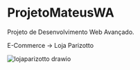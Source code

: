 # ProjetoMateusWA


Projeto de Desenvolvimento Web Avançado.

E-Commerce -> Loja Parizotto


![lojaparizotto drawio](https://user-images.githubusercontent.com/91351373/230165753-efb9e2e6-9152-4c89-915d-9c27ca97b0aa.png)
